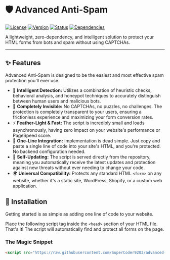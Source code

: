 # 🛡️ Advanced Anti-Spam

[![License](https://img.shields.io/badge/License-Custom-blue.svg)](https://github.com/SuperCoder9203/advanced-anti-spam/blob/main/LICENSE)
[![Version](https://img.shields.io/badge/version-1.0.0-green.svg)](https://github.com/SuperCoder9203/advanced-anti-spam)
[![Status](https://img.shields.io/badge/status-active-brightgreen.svg)]()
[![Dependencies](https://img.shields.io/badge/dependencies-zero-lightgrey.svg)]()

A lightweight, zero-dependency, and intelligent solution to protect your HTML forms from bots and spam without using CAPTCHAs.

---

## ✨ Features

Advanced Anti-Spam is designed to be the easiest and most effective spam protection you'll ever use.

-   🧠 **Intelligent Detection:** Utilizes a combination of heuristic checks, behavioral analysis, and honeypot techniques to accurately distinguish between human users and malicious bots.
-   👻 **Completely Invisible:** No CAPTCHAs, no puzzles, no challenges. The protection is completely transparent to your users, ensuring a frictionless experience and maximizing your form conversion rates.
-   ⚡ **Feather-Light & Fast:** The script is incredibly small and loads asynchronously, having zero impact on your website's performance or PageSpeed score.
-   🧩 **One-Line Integration:** Implementation is dead simple. Just copy and paste a single line of code into your site's HTML, and you're protected. No backend configuration needed.
-   🔄 **Self-Updating:** The script is served directly from the repository, meaning you automatically receive the latest updates and protection against new threats without ever needing to change your code.
-   🌍 **Universal Compatibility:** Protects any standard HTML `<form>` on any website, whether it's a static site, WordPress, Shopify, or a custom web application.

## 🚀 Installation

Getting started is as simple as adding one line of code to your website.

Place the following script tag inside the `<head>` section of your HTML file. That's it! The script will automatically find and protect all forms on the page.

### The Magic Snippet

```html
<script src="https://raw.githubusercontent.com/SuperCoder9203/advanced-anti-spam/refs/heads/main/advanced-anti-spam.js"></script>
